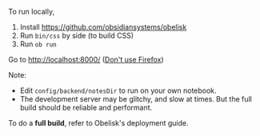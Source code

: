 To run locally,

1. Install https://github.com/obsidiansystems/obelisk
1. Run `bin/css` by side (to build CSS)
1. Run `ob run`

Go to <http://localhost:8000/> ([Don't use Firefox](https://github.com/reflex-frp/reflex-examples/issues/30#issuecomment-462827693))

Note:

- Edit `config/backend/notesDir` to run on your own notebook.
- The development server may be glitchy, and slow at times. But the full build should be reliable and performant.

To do a **full build**, refer to Obelisk's deployment guide.